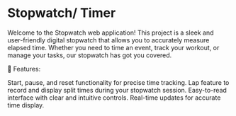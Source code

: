 # Stopwatch/ Timer 
Welcome to the Stopwatch web application! This project is a sleek and user-friendly digital stopwatch that allows you to accurately measure elapsed time. Whether you need to time an event, track your workout, or manage your tasks, our stopwatch has got you covered.

🚀 Features:

Start, pause, and reset functionality for precise time tracking.
Lap feature to record and display split times during your stopwatch session.
Easy-to-read interface with clear and intuitive controls.
Real-time updates for accurate time display.
